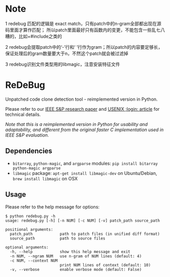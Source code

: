 # Note

1 redebug 匹配的逻辑是 exact match，只有patch中的n-gram全部都出现在源码里面才算作匹配；
所以patch里面最好只有函数内的变更，不能包含一些乱七八糟的，比如+#include之类的

2 redebug会提取patch中的‘-’行和‘ ’行作为gram；所以patch的内容要足够长，保证处理后的gram数量要大于n，不然这个patch就会被过滤掉

3 redebug识别文件类型用的libmagic，注意安装特征文件


# ReDeBug
Unpatched code clone detection tool - reimplemented version in Python.

Please refer to our [IEEE S&P research paper](http://ieeexplore.ieee.org/document/6234404) and [USENIX ;login: article](https://www.usenix.org/publications/login/december-2012-volume-37-number-6/redebug-finding-unpatched-code-clones-entire-os) for technical details.

_Note that this is a reimplemented version in Python for usability and adaptability, and different from the original faster C implementation used in IEEE S&P evaluation._

## Dependencies
- `bitarray`, `python-magic`, and `argparse` modules: `pip install bitarray python-magic argparse`
- `libmagic` package: `apt-get install libmagic-dev` on Ubuntu/Debian, `brew install libmagic` on OSX

## Usage
Please refer to the help message for options:
```
$ python redebug.py -h
usage: redebug.py [-h] [-n NUM] [-c NUM] [-v] patch_path source_path

positional arguments:
  patch_path            path to patch files (in unified diff format)
  source_path           path to source files

optional arguments:
  -h, --help            show this help message and exit
  -n NUM, --ngram NUM   use n-gram of NUM lines (default: 4)
  -c NUM, --context NUM
                        print NUM lines of context (default: 10)
  -v, --verbose         enable verbose mode (default: False)
```
